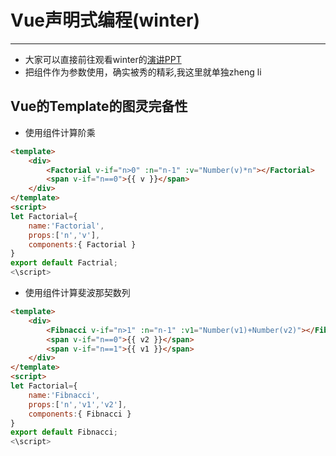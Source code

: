 # Vue声明式编程(winter)
___
- 大家可以直接前往观看winter的[演讲PPT](https://img.w3ctech.com/vueconf-winter.pdf)
- 把组件作为参数使用，确实被秀的精彩,我这里就单独zheng li

## Vue的Template的图灵完备性
+ 使用组件计算阶乘
```html
<template>
    <div>
        <Factorial v-if="n>0" :n="n-1" :v="Number(v)*n"></Factorial>
        <span v-if="n==0">{{ v }}</span>
    </div>
</template>
<script>
let Factorial={
    name:'Factorial',
    props:['n','v'],
    components:{ Factorial }
}
export default Factrial;
<\script>
```

+ 使用组件计算斐波那契数列
```html
<template>
    <div>
        <Fibnacci v-if="n>1" :n="n-1" :v1="Number(v1)+Number(v2)"></Fibnacci>
        <span v-if="n==0">{{ v2 }}</span>
        <span v-if="n==1">{{ v1 }}</span>
    </div>
</template>
<script>
let Factorial={
    name:'Fibnacci',
    props:['n','v1','v2'],
    components:{ Fibnacci }
}
export default Fibnacci;
<\script>
```